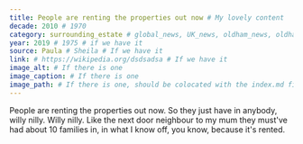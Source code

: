 ```yaml
---
title: People are renting the properties out now # My lovely content
decade: 2010 # 1970
category: surrounding_estate # global_news, UK_news, oldham_news, oldham_history, towers, surrounding_estate # Always exactly one category
year: 2019 # 1975 # if we have it
source: Paula # Sheila # If we have it
link: # https://wikipedia.org/dsdsadsa # If we have it
image_alt: # If there is one
image_caption: # If there is one
image_path: # If there is one, should be colocated with the index.md file in the folder
---
```


People are renting the properties out now. So they just have in anybody, willy nilly. Willy nilly. Like the next door neighbour to my mum they must've had about 10 families in, in what I know off, you know, because it's rented.
